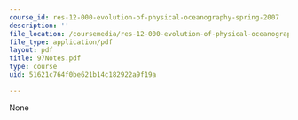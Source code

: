 ```yaml
---
course_id: res-12-000-evolution-of-physical-oceanography-spring-2007
description: ''
file_location: /coursemedia/res-12-000-evolution-of-physical-oceanography-spring-2007/51621c764f0be621b14c182922a9f19a_97Notes.pdf
file_type: application/pdf
layout: pdf
title: 97Notes.pdf
type: course
uid: 51621c764f0be621b14c182922a9f19a

---
```

None